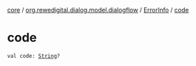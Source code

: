 [core](../../index.md) / [org.rewedigital.dialog.model.dialogflow](../index.md) / [ErrorInfo](index.md) / [code](./code.md)

# code

`val code: `[`String`](https://kotlinlang.org/api/latest/jvm/stdlib/kotlin/-string/index.html)`?`